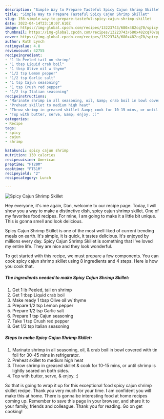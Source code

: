 ```yaml
---
description: "Simple Way to Prepare Tasteful Spicy Cajun Shrimp Skillet"
title: "Simple Way to Prepare Tasteful Spicy Cajun Shrimp Skillet"
slug: 156-simple-way-to-prepare-tasteful-spicy-cajun-shrimp-skillet
date: 2022-04-14T23:10:07.610Z
image: https://img-global.cpcdn.com/recipes/13223743/680x482cq70/spicy-cajun-shrimp-skillet-recipe-main-photo.jpg
thumbnail: https://img-global.cpcdn.com/recipes/13223743/680x482cq70/spicy-cajun-shrimp-skillet-recipe-main-photo.jpg
cover: https://img-global.cpcdn.com/recipes/13223743/680x482cq70/spicy-cajun-shrimp-skillet-recipe-main-photo.jpg
author: Ruth Lynch
ratingvalue: 4.8
reviewcount: 42755
recipeingredient:
- "1 lb Peeled tail on shrimp"
- "1 tbsp Liquid crab boil"
- "1 tbsp Olive oil w thyme"
- "1/2 tsp Lemon pepper"
- "1/2 tsp Garlic salt"
- "1 tsp Cajun seasoning"
- "1 tsp Crush red pepper"
- "1/2 tsp Italian seasoning"
recipeinstructions:
- "Marinate shrimp in all seasoning, oil, &amp; crab boil in bowl covered with tin foil for 30-45 mins in refrigerator."
- "Preheat skillet to medium high heat"
- "Throw shrimp in greased skillet &amp; cook for 10-15 mins, or until shrimp is lightly seared on both sides."
- "Top with butter, serve, &amp; enjoy. :)"
categories:
- Recipe
tags:
- spicy
- cajun
- shrimp

katakunci: spicy cajun shrimp 
nutrition: 130 calories
recipecuisine: American
preptime: "PT20M"
cooktime: "PT51M"
recipeyield: "2"
recipecategory: Lunch

---
```



![Spicy Cajun Shrimp Skillet](https://img-global.cpcdn.com/recipes/13223743/680x482cq70/spicy-cajun-shrimp-skillet-recipe-main-photo.jpg)

Hey everyone, it's me again, Dan, welcome to our recipe page. Today, I will show you a way to make a distinctive dish, spicy cajun shrimp skillet. One of my favorites food recipes. For mine, I am going to make it a little bit unique. This is gonna smell and look delicious.



Spicy Cajun Shrimp Skillet is one of the most well liked of current trending meals on earth. It's simple, it is quick, it tastes delicious. It's enjoyed by millions every day. Spicy Cajun Shrimp Skillet is something that I've loved my entire life. They are nice and they look wonderful.


To get started with this recipe, we must prepare a few components. You can cook spicy cajun shrimp skillet using 8 ingredients and 4 steps. Here is how you cook that.

<!--inarticleads1-->

##### The ingredients needed to make Spicy Cajun Shrimp Skillet:

1. Get 1 lb Peeled, tail on shrimp
1. Get 1 tbsp Liquid crab boil
1. Make ready 1 tbsp Olive oil w/ thyme
1. Prepare 1/2 tsp Lemon pepper
1. Prepare 1/2 tsp Garlic salt
1. Prepare 1 tsp Cajun seasoning
1. Take 1 tsp Crush red pepper
1. Get 1/2 tsp Italian seasoning




<!--inarticleads2-->

##### Steps to make Spicy Cajun Shrimp Skillet:

1. Marinate shrimp in all seasoning, oil, &amp; crab boil in bowl covered with tin foil for 30-45 mins in refrigerator.
1. Preheat skillet to medium high heat
1. Throw shrimp in greased skillet &amp; cook for 10-15 mins, or until shrimp is lightly seared on both sides.
1. Top with butter, serve, &amp; enjoy. :)




So that is going to wrap it up for this exceptional food spicy cajun shrimp skillet recipe. Thank you very much for your time. I am confident you will make this at home. There is gonna be interesting food at home recipes coming up. Remember to save this page in your browser, and share it to your family, friends and colleague. Thank you for reading. Go on get cooking!
